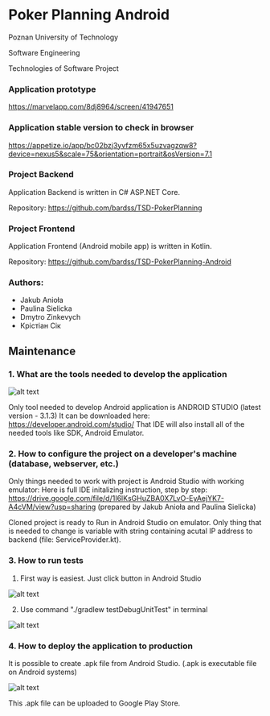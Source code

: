 # Poker Planning Android

Poznan University of Technology

Software Engineering

Technologies of Software Project

### Application prototype

https://marvelapp.com/8dj8964/screen/41947651

### Application stable version to check in browser

https://appetize.io/app/bc02bzj3yvfzm65x5uzvagzqw8?device=nexus5&scale=75&orientation=portrait&osVersion=7.1

### Project Backend

Application Backend is written in C# ASP.NET Core.

Repository: https://github.com/bardss/TSD-PokerPlanning

### Project Frontend

Application Frontend (Android mobile app) is written in Kotlin.

Repository: https://github.com/bardss/TSD-PokerPlanning-Android

### Authors:

* Jakub Anioła
* Paulina Sielicka
* Dmytro Zinkevych
* Крістіан Сік

## Maintenance

### 1. What are the tools needed to develop the application

![alt text](https://dl2.macupdate.com/images/icons256/51370.png?d=1526586897)

Only tool needed to develop Android application is ANDROID STUDIO (latest version - 3.1.3)
It can be downloaded here: https://developer.android.com/studio/
That IDE will also install all of the needed tools like SDK, Android Emulator.

### 2. How to configure the project on a developer's machine (database, webserver, etc.)

Only things needed to work with project is Android Studio with working emulator:
Here is full IDE initalizing instruction, step by step: https://drive.google.com/file/d/1I6lKsGHuZBA0X7LvO-EyAejYK7-A4cVM/view?usp=sharing (prepared by Jakub Anioła and Paulina Sielicka)

Cloned project is ready to Run in Android Studio on emulator.
Only thing that is needed to change is variable with string containing acutal IP address to backend (file: ServiceProvider.kt).

### 3. How to run tests

1. First way is easiest. Just click button in Android Studio

![alt text](https://image.ibb.co/c1ahxo/Screen_Shot_2018_06_08_at_21_24_42.png)

2. Use command "./gradlew testDebugUnitTest" in terminal

![alt text](https://image.ibb.co/jf9EA8/Screen_Shot_2018_06_08_at_21_27_43.png)

### 4. How to deploy the application to production

It is possible to create .apk file from Android Studio.
(.apk is executable file on Android systems)

![alt text](https://image.ibb.co/jWuBOT/Screen_Shot_2018_06_08_at_21_30_48.png)

This .apk file can be uploaded to Google Play Store.
